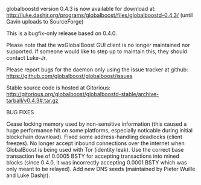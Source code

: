 globalboostd version 0.4.3 is now available for download at:
http://luke.dashjr.org/programs/globalboost/files/globalboostd-0.4.3/ (until Gavin uploads to SourceForge)

This is a bugfix-only release based on 0.4.0.

Please note that the wxGlobalBoost GUI client is no longer maintained nor supported. If someone would like to step up to maintain this, they should contact Luke-Jr.

Please report bugs for the daemon only using the issue tracker at github:
https://github.com/globalboost/globalboost/issues

Stable source code is hosted at Gitorious:
http://gitorious.org/globalboost/globalboostd-stable/archive-tarball/v0.4.3#.tar.gz

BUG FIXES

Cease locking memory used by non-sensitive information (this caused a huge performance hit on some platforms, especially noticable during initial blockchain download).
Fixed some address-handling deadlocks (client freezes).
No longer accept inbound connections over the internet when GlobalBoost is being used with Tor (identity leak).
Use the correct base transaction fee of 0.0005 BSTY for accepting transactions into mined blocks (since 0.4.0, it was incorrectly accepting 0.0001 BSTY which was only meant to be relayed).
Add new DNS seeds (maintained by Pieter Wuille and Luke Dashjr).


